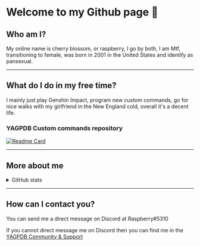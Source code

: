 <!---
jeanarino/jeanarino is a ✨ special ✨ repository because its `README.md` (this file) appears on your GitHub profile.
You can click the Preview link to take a look at your changes.
--->

# Welcome to my Github page 👋

## Who am I?

My online name is cherry blossom, or raspberry, I go by both, I am Mtf, transitioning to female, was born in 2001 in the United States and identify as pansexual.

---

## What do I do in my free time?

I mainly just play Genshin Impact, program new custom commands, go for nice walks with my girlfriend in the New England cold, overall it's a decent life.

### YAGPDB Custom commands repository
[![Readme Card](https://github-readme-stats.vercel.app/api/pin/?username=cherryblossom8915&repo=yagpdb-cc&icon_color=e74c3c&bg_color=151515&text_color=fff)](https://github.com/cherryblossom8915/yagpdb-cc)

---

## More about me

<details>
<summary>GitHub stats</summary>

![Staaaaaaaaaaats](https://github-readme-stats.vercel.app/api?username=cherryblossom8915&bg_color=-25,151515,151515&title_color=fff&text_color=fff&show_icons=true&icon_color=e74c3c)  
Github stats made with [Anurag's GitHub stats](https://github.com/anuraghazra/github-readme-stats)

</details>

---

## How can I contact you?

You can send me a direct message on Discord at Raspberry#5310

If you cannot direct message me on Discord then you can find me in the [YAGPDB Community & Support](https://discord.gg/4uY54rw)
